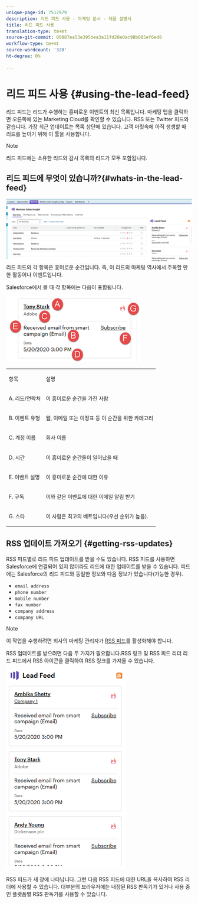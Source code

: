 ```yaml
---
unique-page-id: 7512979
description: 리드 피드 사용 - 마케팅 문서 - 제품 설명서
title: 리드 피드 사용
translation-type: tm+mt
source-git-commit: 00887ea53e395bea3a11fd28e0ac98b085ef6ed8
workflow-type: tm+mt
source-wordcount: '320'
ht-degree: 0%

---
```



# 리드 피드 사용 {#using-the-lead-feed}

리드 피드는 리드가 수행하는 흥미로운 이벤트의 최신 목록입니다. 마케팅 탭을 클릭하면 오른쪽에 있는 Marketing Cloud를 확인할 수 있습니다. RSS 또는 Twitter 피드와 같습니다. 가장 최근 업데이트는 목록 상단에 있습니다. 고객 머릿속에 아직 생생할 때 리드를 높이기 위해 이 툴을 사용합니다.

>[!NOTE]
>
>리드 피드에는 소유한 리드와 감시 목록의 리드가 모두 포함됩니다.

## 리드 피드에 무엇이 있습니까?{#whats-in-the-lead-feed}

![](assets/one.png)\
리드 피드의 각 항목은 흥미로운 순간입니다. 즉, 이 리드의 마케팅 역사에서 주목할 만한 활동이나 이벤트입니다.

Salesforce에서 볼 때 각 항목에는 다음이 포함됩니다.

![](assets/two.png)

<table> 
 <colgroup> 
  <col> 
  <col> 
 </colgroup> 
 <tbody> 
  <tr> 
   <td><p>항목</p></td> 
   <td><p>설명</p></td> 
  </tr> 
  <tr> 
   <td><p>A. 리드/연락처</p></td> 
   <td><p>이 흥미로운 순간을 가진 사람</p></td> 
  </tr> 
  <tr> 
   <td><p>B. 이벤트 유형</p></td> 
   <td><p>웹, 이메일 또는 이정표 등 이 순간을 위한 카테고리</p></td> 
  </tr> 
  <tr> 
   <td><p>C. 계정 이름</p></td> 
   <td><p>회사 이름</p></td> 
  </tr> 
  <tr> 
   <td><p>D. 시간</p></td> 
   <td><p>이 흥미로운 순간들이 일어났을 때</p></td> 
  </tr> 
  <tr> 
   <td><p>E. 이벤트 설명</p></td> 
   <td><p>이 흥미로운 순간에 대한 이유</p></td> 
  </tr> 
  <tr> 
   <td><p>F. 구독</p></td> 
   <td><p>이와 같은 이벤트에 대한 이메일 알림 받기</p></td> 
  </tr> 
  <tr> 
   <td><p>G. 스타</p></td> 
   <td><p>이 사람은 최고의 베트입니다(우선 순위가 높음).</p></td> 
  </tr> 
 </tbody> 
</table>

## RSS 업데이트 가져오기 {#getting-rss-updates}

RSS 피드별로 리드 피드 업데이트를 받을 수도 있습니다.  RSS 피드를 사용하면 Salesforce에 연결되어 있지 않더라도 리드에 대한 업데이트를 받을 수 있습니다. 피드에는 Salesforce의 리드 피드와 동일한 정보와 다음 정보가 있습니다(가능한 경우).

* `email address`
* `phone number`
* `mobile number`
* `fax number`
* `company address`
* `company URL`

>[!NOTE]
>
>이 작업을 수행하려면 회사의 마케팅 관리자가 [RSS 피드](../../../../../product-docs/marketo-sales-insight/msi-for-salesforce/features/msi-configuration-tab/enable-rss-for-sales-insight.md)를 활성화해야 합니다.

RSS 업데이트를 받으려면 다음 두 가지가 필요합니다.RSS 링크 및 RSS 피드 리더 리드 피드에서 RSS 아이콘을 클릭하여 RSS 링크를 가져올 수 있습니다.   ![](assets/three.png)

RSS 피드가 새 창에 나타납니다. 그런 다음 RSS 피드에 대한 URL을 복사하여 RSS 리더에 사용할 수 있습니다. 대부분의 브라우저에는 내장된 RSS 판독기가 있거나 사용 중인 플랫폼별 RSS 판독기를 사용할 수 있습니다.
